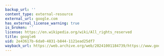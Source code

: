 ```yaml
---
backup_url: ''
content_type: external-resource
external_url: google.com
has_external_license_warning: true
is_broken: ''
license: https://en.wikipedia.org/wiki/All_rights_reserved
title: google6
uid: 2e43617b-6da0-4831-b844-1121ead25df7
wayback_url: https://web.archive.org/web/20241001184739/https://www.google.com/
---
```

